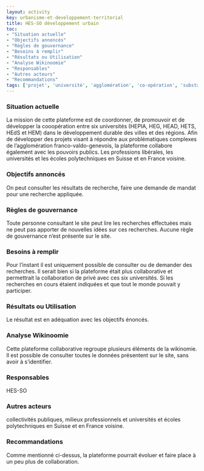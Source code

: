 ```yaml
---
layout: activity
key: urbanisme-et-developpement-territorial
title: HES-SO développement urbain
toc:
- "Situation actuelle"
- "Objectifs annoncés"
- "Règles de gouvernance"
- "Besoins à remplir"
- "Résultats ou Utilisation"
- "Analyse Wikinoomie"
- "Responsables"
- "Autres acteurs"
- "Recommandations"
tags: ['projet', 'université', 'agglomération', 'co-opération', 'substantielle']
---
```


### Situation actuelle

La mission de cette plateforme est de coordonner, de promouvoir et de développer la cooopération entre six universités (HEPIA, HEG, HEAD, HETS, HEdS et HEM) dans le développement durable des villes et des régions. Afin de développer des projets visant à répondre aux problématiques complexes de l’agglomération franco-valdo-genevois, la plateforme collabore également avec les pouvoirs publics. Les professions libérales, les universités et les écoles polytechniques en Suisse et en France voisine.


### Objectifs annoncés

On peut consulter les résultats de recherche, faire une demande de mandat pour une recherche appliquée. 


### Règles de gouvernance

Toute personne consultant le site peut lire les recherches effectuées mais ne peut pas apporter de nouvelles idées sur ces recherches.
Aucune règle de gouvernance n’est présente sur le site. 


### Besoins à remplir

Pour l’instant il est uniquement possible de consulter ou de demander des recherches. Il serait bien si la plateforme était plus collaborative et permettrait la collaboration de privé avec ces six universités. Si les recherches en cours étaient indiquées et que tout le monde pouvait y participer.


### Résultats ou Utilisation

Le résultat est en adéquation avec les objectifs énoncés.


### Analyse Wikinoomie

Cette plateforme collaborative regroupe plusieurs éléments de la wikinomie. Il est possible de consulter toutes le données présentent sur le site, sans avoir à s’identifier. 


### Responsables

HES-SO


### Autres acteurs

collectivités publiques, milieux professionnels et universités et écoles polytechniques en Suisse et en France voisine.


### Recommandations

Comme mentionné ci-dessus, la plateforme pourrait évoluer et faire place à un peu plus de collaboration.